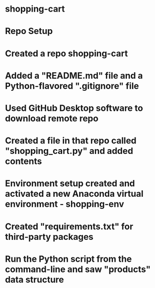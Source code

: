 # shopping-cart
# Repo Setup
# Created a repo shopping-cart
# Added a "README.md" file and a Python-flavored ".gitignore" file 
# Used GitHub Desktop software to download remote repo
# Created a file in that repo called "shopping_cart.py" and added contents
# Environment setup created and activated a new Anaconda virtual environment - shopping-env
# Created "requirements.txt" for third-party packages
# Run the Python script from the command-line and saw "products" data structure

